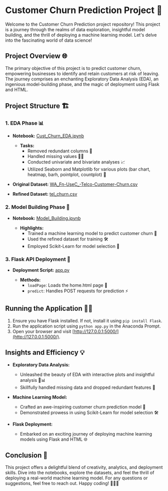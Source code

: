 # Customer Churn Prediction Project 🚀

Welcome to the Customer Churn Prediction project repository! This project is a journey through the realms of data exploration, insightful model building, and the thrill of deploying a machine learning model. Let's delve into the fascinating world of data science!

## Project Overview 🌐

The primary objective of this project is to predict customer churn, empowering businesses to identify and retain customers at risk of leaving. The journey comprises an enchanting Exploratory Data Analysis (EDA), an ingenious model-building phase, and the magic of deployment using Flask and HTML.

## Project Structure 🏗️

### 1. EDA Phase 📊

- **Notebook:** [Cust_Churn_EDA.ipynb](Cust_Churn_EDA.ipynb)

  - **Tasks:**
    - Removed redundant columns 🧹
    - Handled missing values 🕵️‍♂️
    - Conducted univariate and bivariate analyses 📈
    - Utilized Seaborn and Matplotlib for various plots (bar chart, heatmap, barh, pointplot, countplot) 🎨

- **Original Dataset:** [WA_Fn-UseC_-Telco-Customer-Churn.csv](WA_Fn-UseC_-Telco-Customer-Churn.csv)
- **Refined Dataset:** [tel_churn.csv](tel_churn.csv)

### 2. Model Building Phase 🤖

- **Notebook:** [Model_Building.ipynb](Model_Building.ipynb)

  - **Highlights:**
    - Trained a machine learning model to predict customer churn 🤯
    - Used the refined dataset for training 🛠️
    - Employed Scikit-Learn for model selection 🧠

### 3. Flask API Deployment 🚀

- **Deployment Script:** [app.py](app.py)

  - **Methods:**
    - `loadPage`: Loads the home.html page 🏡
    - `predict`: Handles POST requests for prediction ⚡

## Running the Application 🏃‍♂️

1. Ensure you have Flask installed. If not, install it using `pip install Flask`.
2. Run the application script using `python app.py` in the Anaconda Prompt.
3. Open your browser and visit [http://127.0.0.1:5000/](http://127.0.0.1:5000/).

## Insights and Efficiency 💡

- **Exploratory Data Analysis:**
  - Unleashed the beauty of EDA with interactive plots and insightful analysis 🎨📊
  - Skillfully handled missing data and dropped redundant features 🧰

- **Machine Learning Model:**
  - Crafted an awe-inspiring customer churn prediction model 🤖
  - Demonstrated prowess in using Scikit-Learn for model selection 🛠️

- **Flask Deployment:**
  - Embarked on an exciting journey of deploying machine learning models using Flask and HTML 🌐

## Conclusion 🌟

This project offers a delightful blend of creativity, analytics, and deployment skills. Dive into the notebooks, explore the datasets, and feel the thrill of deploying a real-world machine learning model. For any questions or suggestions, feel free to reach out. Happy coding! 🚀👩‍💻
